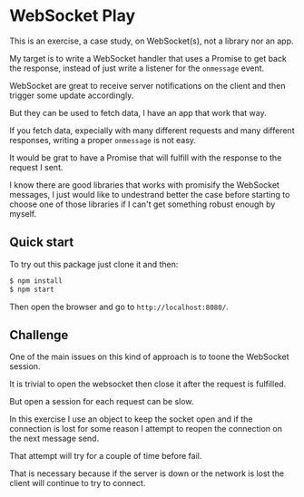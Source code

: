 # WebSocket Play

This is an exercise, a case study, on WebSocket(s), not a library nor an app.

My target is to write a WebSocket handler that uses a Promise to get back the response, instead of just write a listener for the `onmessage` event.

WebSocket are great to receive server notifications on the client and then trigger some update accordingly.

But they can be used to fetch data, I have an app that work that way.

If you fetch data, expecially with many different requests and many different responses, writing a proper `onmessage` is not easy.

It would be grat to have a Promise that will fulfill with the response to the request I sent.

I know there are good libraries that works with promisify the WebSocket messages, I just would like to undestrand better the case before starting to choose one of those libraries if I can't get something robust enough by myself.

## Quick start

To try out this package just clone it and then:

```bash
$ npm install
$ npm start
```

Then open the browser and go to `http://localhost:8080/`.


## Challenge

One of the main issues on this kind of approach is to toone the WebSocket session.

It is trivial to open the websocket then close it after the request is fulfilled.

But open a session for each request can be slow.

In this exercise I use an object to keep the socket open and if the connection is lost for some reason I attempt to reopen the connection on the next message send.

That attempt will try for a couple of time before fail.

That is necessary because if the server is down or the network is lost the client will continue to try to connect.

